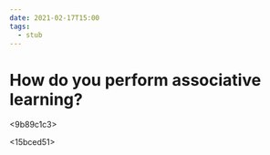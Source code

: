 ```yaml
---
date: 2021-02-17T15:00
tags: 
  - stub
---
```


# How do you perform associative learning?


<d8f8dd65>

<9b89c1c3>

<ef5dbc0b>

<15bced51>

<e6f37f32>
